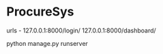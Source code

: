 # ProcureSys

urls -
  127.0.0.1:8000/login/
  127.0.0.1:8000/dashboard/
  
  
python manage.py runserver
